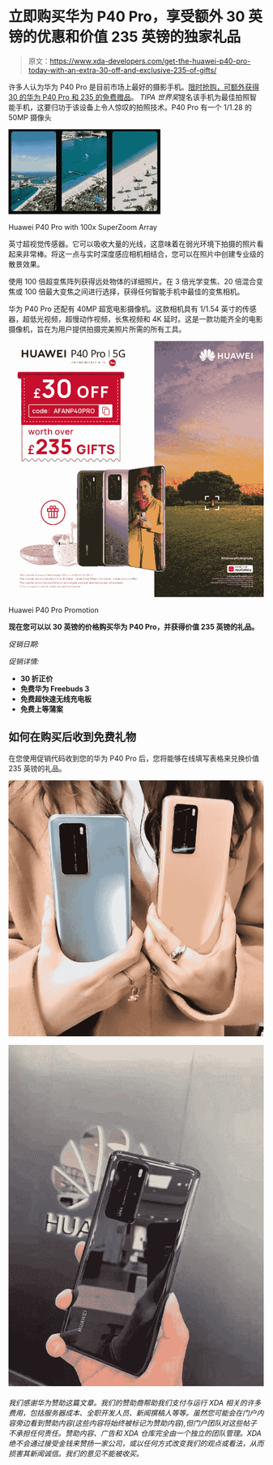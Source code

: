 # 立即购买华为 P40 Pro，享受额外 30 英镑的优惠和价值 235 英镑的独家礼品

> 原文：<https://www.xda-developers.com/get-the-huawei-p40-pro-today-with-an-extra-30-off-and-exclusive-235-of-gifts/>

许多人认为华为 P40 Pro 是目前市场上最好的摄影手机。[限时抢购，可额外获得 30 的华为 P40 Pro 和 235 的免费赠品](http://xda.tv/hp40)。 *TIPA 世界奖*提名该手机为最佳拍照智能手机，这要归功于该设备上令人惊叹的拍照技术。P40 Pro 有一个 1/1.28 的 50MP 摄像头

 <picture>![](img/2618202940758374718ba4db6e04105a.png)</picture> 

Huawei P40 Pro with 100x SuperZoom Array

英寸超视觉传感器。它可以吸收大量的光线，这意味着在弱光环境下拍摄的照片看起来非常棒。将这一点与实时深度感应相机相结合，您可以在照片中创建专业级的散景效果。

使用 100 倍超变焦阵列获得远处物体的详细照片。在 3 倍光学变焦、20 倍混合变焦或 100 倍最大变焦之间进行选择，获得任何智能手机中最佳的变焦相机。

华为 P40 Pro 还配有 40MP 超宽电影摄像机。这款相机具有 1/1.54 英寸的传感器，超低光视频，超慢动作视频，长焦视频和 4K 延时。这是一款功能齐全的电影摄像机，旨在为用户提供拍摄完美照片所需的所有工具。

 <picture>![](img/0d62d42153a0d25cda0449cb16938449.png)</picture> 

Huawei P40 Pro Promotion

**现在您可以以 30 英镑的价格购买华为 P40 Pro，并获得价值 235 英镑的礼品。**

*促销日期:*

*促销详情:*

*   **30 折正价**
*   **免费华为 Freebuds 3**
*   **免费超快速无线充电板**
*   **免费上等蒲案**

## 如何在购买后收到免费礼物

在您使用促销代码收到您的华为 P40 Pro 后，您将能够在线填写表格来兑换价值 235 英镑的礼品。

![](img/48b91514eb41759a51eb4fd7410c1e68.png)

![](img/a1972130dc97326a37eba27c7e525ba5.png)

###### 我们感谢华为赞助这篇文章。我们的赞助商帮助我们支付与运行 XDA 相关的许多费用，包括服务器成本、全职开发人员、新闻撰稿人等等。虽然您可能会在门户内容旁边看到赞助内容(这些内容将始终被标记为赞助内容),但门户团队对这些帖子不承担任何责任。赞助内容、广告和 XDA 仓库完全由一个独立的团队管理。XDA 绝不会通过接受金钱来赞扬一家公司，或以任何方式改变我们的观点或看法，从而损害其新闻诚信。我们的意见不能被收买。